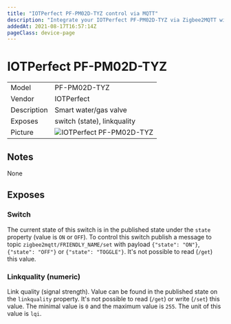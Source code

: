 ```yaml
---
title: "IOTPerfect PF-PM02D-TYZ control via MQTT"
description: "Integrate your IOTPerfect PF-PM02D-TYZ via Zigbee2MQTT with whatever smart home infrastructure you are using without the vendors bridge or gateway."
addedAt: 2021-08-17T16:57:14Z
pageClass: device-page
---
```


<!-- !!!! -->
<!-- ATTENTION: This file is auto-generated through docgen! -->
<!-- You can only edit the "## Notes"-Section till next h1 (#) or h2 heading (##). -->
<!-- Do NOT use h1 or h2 heading within "## Notes"-Section. -->
<!-- !!!! -->

# IOTPerfect PF-PM02D-TYZ

|     |     |
|-----|-----|
| Model | PF-PM02D-TYZ  |
| Vendor  | IOTPerfect  |
| Description | Smart water/gas valve |
| Exposes | switch (state), linkquality |
| Picture | ![IOTPerfect PF-PM02D-TYZ](https://psi-4ward.github.io/zigbee2mqtt.io/images/devices/PF-PM02D-TYZ.jpg) |


<!-- Notes BEGIN: You can edit here -->
## Notes

None

<!-- Notes END: Do not edit below this line -->



## Exposes

### Switch 
The current state of this switch is in the published state under the `state` property (value is `ON` or `OFF`).
To control this switch publish a message to topic `zigbee2mqtt/FRIENDLY_NAME/set` with payload `{"state": "ON"}`, `{"state": "OFF"}` or `{"state": "TOGGLE"}`.
It's not possible to read (`/get`) this value.

### Linkquality (numeric)
Link quality (signal strength).
Value can be found in the published state on the `linkquality` property.
It's not possible to read (`/get`) or write (`/set`) this value.
The minimal value is `0` and the maximum value is `255`.
The unit of this value is `lqi`.

